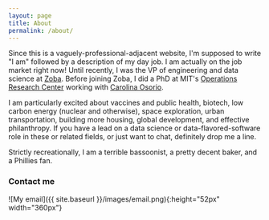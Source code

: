 ```yaml
---
layout: page
title: About
permalink: /about/
---
```


Since this is a vaguely-professional-adjacent website, I'm supposed to write "I am" followed by a description of my day job. I am actually on the job market right now! Until recently, I was the VP of engineering and data science at [Zoba](https://www.zoba.com). Before joining Zoba, I did a PhD at MIT's [Operations Research Center](https://orc.mit.edu) working with [Carolina Osorio](https://www.carolinaosorio.net/).

I am particularly excited about vaccines and public health, biotech, low carbon energy (nuclear and otherwise), space exploration, urban transportation, building more housing, global development, and effective philanthropy. If you have a lead on a data science or data-flavored-software role in these or related fields, or just want to chat, definitely drop me a line.

Strictly recreationally, I am a terrible bassoonist, a pretty decent baker, and a Phillies fan.

### Contact me

![My email]({{ site.baseurl }}/images/email.png){:height="52px" width="360px"}
